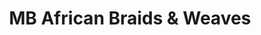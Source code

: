---
title: "MB African Braids & Weaves"
url: /columbia/mb-african-braids-und-weaves/
shop: Friseur
---